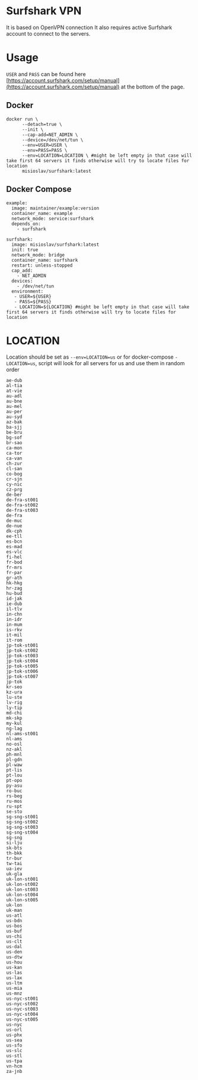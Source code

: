 # Surfshark VPN

It is based on OpenVPN connection
It also requires active Surfshark account to connect to the servers.
# Usage

`USER` and `PASS` can be found here [https://account.surfshark.com/setup/manual](https://account.surfshark.com/setup/manual) at the bottom of the page.

## Docker

```
docker run \
	  --detach=true \
	  --init \
	  --cap-add=NET_ADMIN \
	  --device=/dev/net/tun \
	  --env=USER=USER \
	  --env=PASS=PASS \
	  --env=LOCATION=LOCATION \ #might be left empty in that case will take first 64 servers it finds otherwise will try to locate files for location
	  misioslav/surfshark:latest
```
## Docker Compose
```
example:
  image: maintainer/example:version
  container_name: example
  network_mode: service:surfshark
  depends_on:
    - surfshark

surfshark:
  image: misioslav/surfshark:latest
  init: true
  network_mode: bridge
  container_name: surfshark
  restart: unless-stopped
  cap_add:
    - NET_ADMIN
  devices:
    - /dev/net/tun
  environment:
   - USER=${USER}
   - PASS=${PASS}
   - LOCATION=${LOCATION} #might be left empty in that case will take first 64 servers it finds otherwise will try to locate files for location
```
# LOCATION
Location should be set as `--env=LOCATION=us` or for docker-compose `- LOCATION=us`, script will look for all servers for us and use them in random order

```
ae-dub
al-tia
at-vie
au-adl
au-bne
au-mel
au-per
au-syd
az-bak
ba-sjj
be-bru
bg-sof
br-sao
ca-mon
ca-tor
ca-van
ch-zur
cl-san
co-bog
cr-sjn
cy-nic
cz-prg
de-ber
de-fra-st001
de-fra-st002
de-fra-st003
de-fra
de-muc
de-nue
dk-cph
ee-tll
es-bcn
es-mad
es-vlc
fi-hel
fr-bod
fr-mrs
fr-par
gr-ath
hk-hkg
hr-zag
hu-bud
id-jak
ie-dub
il-tlv
in-chn
in-idr
in-mum
is-rkv
it-mil
it-rom
jp-tok-st001
jp-tok-st002
jp-tok-st003
jp-tok-st004
jp-tok-st005
jp-tok-st006
jp-tok-st007
jp-tok
kr-seo
kz-ura
lu-ste
lv-rig
ly-tip
md-chi
mk-skp
my-kul
ng-lag
nl-ams-st001
nl-ams
no-osl
nz-akl
ph-mnl
pl-gdn
pl-waw
pt-lis
pt-lou
pt-opo
py-asu
ro-buc
rs-beg
ru-mos
ru-spt
se-sto
sg-sng-st001
sg-sng-st002
sg-sng-st003
sg-sng-st004
sg-sng
si-lju
sk-bts
th-bkk
tr-bur
tw-tai
ua-iev
uk-gla
uk-lon-st001
uk-lon-st002
uk-lon-st003
uk-lon-st004
uk-lon-st005
uk-lon
uk-man
us-atl
us-bdn
us-bos
us-buf
us-chi
us-clt
us-dal
us-den
us-dtw
us-hou
us-kan
us-las
us-lax
us-ltm
us-mia
us-mnz
us-nyc-st001
us-nyc-st002
us-nyc-st003
us-nyc-st004
us-nyc-st005
us-nyc
us-orl
us-phx
us-sea
us-sfo
us-slc
us-stl
us-tpa
vn-hcm
za-jnb
```
